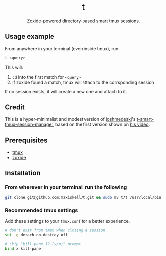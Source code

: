<div align="center">

# t

Zoxide-powered directory-based smart tmux sessions.

</div>

## Usage example

From anywhere in your terminal (even inside tmux), run:

```sh
t <query>
```

This will:

1. `cd` into the first match for `<query>`
2. if zoxide found a match, tmux will attach to the corrsponding session

If no session exists, it will create a new one and attach to it.

## Credit

This is a hyper-minimalist and modest version of [joshmedeski](https://github.com/joshmedeski)'s [t-smart-tmux-session-manager](https://github.com/joshmedeski/t-smart-tmux-session-manager), based on the first version shown on [his video](https://www.joshmedeski.com/posts/smart-tmux-sessions-with-zoxide-and-fzf/).

## Prerequisites

- [tmux](https://github.com/tmux/tmux)
- [zoxide](https://github.com/ajeetdsouza/zoxide)

## Installation

### From wherever in your terminal, run the following

```sh
git clone git@github.com:maxiskell/t.git && sudo mv t/t /usr/local/bin && rm -rf t
```

### Recommended tmux settings

Add these settings to your `tmux.conf` for a better experience.

```sh
# don't exit from tmux when closing a session
set -g detach-on-destroy off

# skip "kill-pane 1? (y/n)" prompt
bind x kill-pane
```
